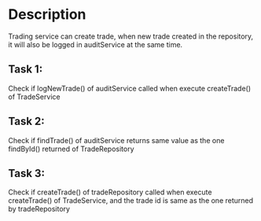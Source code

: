 # Description

Trading service can create trade, when new trade created in the repository, it will also be logged in auditService at the same time.


## Task 1:
Check if logNewTrade() of auditService called when execute createTrade() of TradeService

## Task 2:
Check if findTrade() of auditService returns same value as the one findById() returned of TradeRepository

## Task 3:
Check if createTrade() of tradeRepository called when execute createTrade() of TradeService, and the trade id is same as the one returned by tradeRepository
